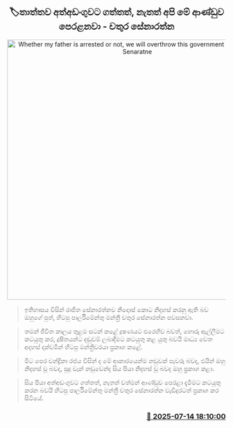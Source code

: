 <p align='center'><b><h2 align='center' title='Whether my father is arrested or not, we will overthrow this government - Chathuraya Senaratne'>🏷තාත්තව අත්අඩංගුවට ගත්තත්, නැතත් අපි මේ ආණ්ඩුව පෙරළනවා - චතුර සේනාරත්න</h2></b></p>
<p align='center'><img src='https://helakuru.sgp1.cdn.digitaloceanspaces.com/esana/images/lib/chathura-senarathne-iop.jpg' width='600' alt='Whether my father is arrested or not, we will overthrow this government - Chathuraya Senaratne'></p>

> ඉතිහාසය විසින් රාජිත සේනාරත්නව නිදොාස් කොට නිදහස් කරනු ඇති බව ඔහුගේ පුත්, හිටපු පාර්ලිමේන්තු මන්ත්‍රී චතුර සේනාරත්න පවසනවා.

> තමන් ජීවිත කාලය තුළම සටන් කළේ දූෂණයට එරෙහිව බවත්, හොරු ඇල්ලීමට කටයුතු කර, දූෂිතයන්ට දඬුවම් ලබාදීමට කටයුතු කළ යුතු බවයි මාධ්‍ය වෙත අදහස් දක්වමින් හිටපු මන්ත්‍රීවරයා ප්‍රකාශ කළේ.

> මීට පෙර චන්ද්‍රිකා රජය විසින් ද මේ ආකාරයෙන්ම නඩුවක් පැවරූ බවද, එයින් ඔහු නිදහස් වූ බවද, සුදු වෑන් නඩුවෙන්ද සිය පියා නිදහස් වූ බවද ඔහු ප්‍රකාශ කළා.

> සිය පියා අත්අඩංගුවට ගත්තත්, නැතත් වත්මන් ආණ්ඩුව පෙරළා දැමීමට කටයුතු කරන බවයි හිටපු පාර්ලිමේන්තු මන්ත්‍රී චතුර සේනාරත්න වැඩිදුරටත් ප්‍රකාශ කර සිටියේ.



<h3 align='right'><a href='https://www.helakuru.lk/esana/p/111835/'>📅 2025-07-14 18:10:00</a></h3>
